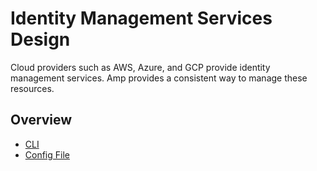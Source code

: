 # Identity Management Services Design

Cloud providers such as AWS, Azure, and GCP provide identity management services. Amp provides a consistent way to manage these resources.

## Overview

- [CLI](cli.md)
- [Config File](config.md)
